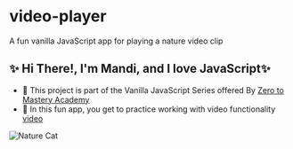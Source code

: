 # video-player

A fun vanilla JavaScript app for playing a nature video clip

## ✨ Hi There!, I'm Mandi, and I love JavaScript✨

- 🤸 This project is part of the Vanilla JavaScript Series offered By [Zero to Mastery Academy](https://zerotomastery.io/)
- 🤸 In this fun app, you get to practice working with video functionality [video](https://developer.mozilla.org/en-US/docs/Web/HTML/Element/video)


![Nature Cat](https://thumbs.gfycat.com/DirectTatteredArkshell-size_restricted.gif)
